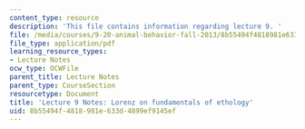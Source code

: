 ```yaml
---
content_type: resource
description: 'This file contains information regarding lecture 9. '
file: /media/courses/9-20-animal-behavior-fall-2013/8b55494f4818981e633d4899ef9145ef_MIT9_20F13_Lec9.pdf
file_type: application/pdf
learning_resource_types:
- Lecture Notes
ocw_type: OCWFile
parent_title: Lecture Notes
parent_type: CourseSection
resourcetype: Document
title: 'Lecture 9 Notes: Lorenz on fundamentals of ethology'
uid: 8b55494f-4818-981e-633d-4899ef9145ef
---
```

